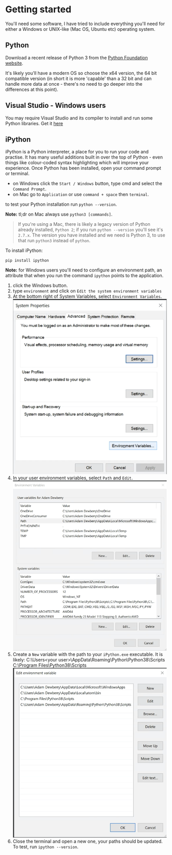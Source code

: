 # Getting started

You'll need some software, I have tried to include everything you'll need for either a Windows or UNIX-like (Mac OS, Ubuntu etc) operating system.

## Python

Download a recent release of Python 3 from the [Python Foundation website](https://www.python.org/downloads/).

It's likely you'll have a modern OS so choose the x64 version, the 64 bit compatible version (in short it is more 'capable' than a 32 bit and can handle more data at once - there's no need to go deeper into the differences at this point).


## Visual Studio - Windows users
You may require Visual Studio and its compiler to install and run some Python libraries. Get it [here](
https://visualstudio.microsoft.com/visual-cpp-build-tools/)

## iPython

iPython is a Python interpreter, a place for you to run your code and practise. It has many useful additions built in over the top of Python - even things like colour-coded syntax highlighting which will improve your experience.
Once Python has been installed, open your command prompt or terminal.
- on Windows click the `Start / Windows` button, type cmd and select the `Command Prompt`.
- on Mac go to `Application` or use `command + space` then `terminal`.

to test your Python installation run `python --version`.

**Note:** tl;dr on Mac always use `python3 [commands]`.  
>  If you're using a Mac, there is likely a legacy version of Python already installed, `Python 2`; if you run `python --version` you'll see it's `2.7.x`. The version you have installed and we need is Python 3, to use that run `python3` instead of `python`.

To install iPython:

    pip install ipython


**Note:** for Windows users you'll need to configure an environment path, an attribute that when you run the command `ipython` points to the application.

1. click the Windows button.
1. type `environment` and click on `Edit the system environment variables`
1. At the bottom right of System Variables, select `Environment Variables`.
![](assets/system_properties.png)
1. In your user environment variables, select `Path` and `Edit`.
![](assets/environment_variables.png)
1. Create a `New` variable with the path to your `iPython.exe` executable.  It is likely:
        C:\Users\<your user>\AppData\Roaming\Python\Python38\Scripts  
        C:\Program Files\Python38\Scripts
![](assets/path.png)
1. Close the terminal and open a new one, your paths should be updated. To test, run `ipython --version`.
